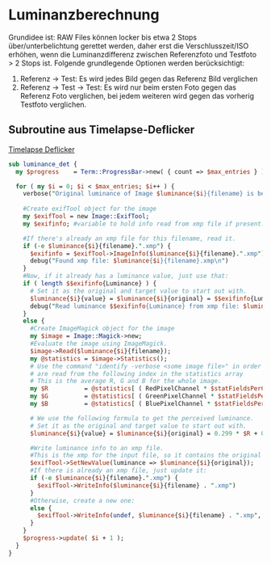 # Luminanzberechnung

Grundidee ist: RAW Files können locker bis etwa 2 Stops über/unterbelichtung gerettet werden, daher erst die Verschlusszeit/ISO erhöhen, wenn die Luminanzdifferenz zwischen Referenzfoto und Testfoto > 2 Stops ist. Folgende grundlegende Optionen werden berücksichtigt:

1. Referenz -> Test: Es wird jedes Bild gegen das Referenz Bild verglichen
2. Referenz -> Test -> Test: Es wird nur beim ersten Foto gegen das Referenz Foto verglichen, bei jedem weiteren wird gegen das vorherig Testfoto verglichen.



## Subroutine aus Timelapse-Deflicker
[Timelapse Deflicker](https://github.com/cyberang3l/timelapse-deflicker)

```perl
sub luminance_det {
  my $progress    = Term::ProgressBar->new( { count => $max_entries } );

  for ( my $i = 0; $i < $max_entries; $i++ ) {
    verbose("Original luminance of Image $luminance{$i}{filename} is being processed...\n");
    
    #Create exifTool object for the image
    my $exifTool = new Image::ExifTool;
    my $exifinfo; #variable to hold info read from xmp file if present.

    #If there's already an xmp file for this filename, read it.
    if (-e $luminance{$i}{filename}.".xmp") { 
      $exifinfo = $exifTool->ImageInfo($luminance{$i}{filename}.".xmp");
      debug("Found xmp file: $luminance{$i}{filename}.xmp\n")
    }
    #Now, if it already has a luminance value, just use that:
    if ( length $$exifinfo{Luminance} ) {
      # Set it as the original and target value to start out with.
      $luminance{$i}{value} = $luminance{$i}{original} = $$exifinfo{Luminance};
      debug("Read luminance $$exifinfo{Luminance} from xmp file: $luminance{$i}{filename}.xmp\n")
    }
    else {
      #Create ImageMagick object for the image
      my $image = Image::Magick->new;
      #Evaluate the image using ImageMagick.
      $image->Read($luminance{$i}{filename});
      my @statistics = $image->Statistics();
      # Use the command "identify -verbose <some image file>" in order to see why $R, $G and $B
      # are read from the following index in the statistics array
      # This is the average R, G and B for the whole image.
      my $R          = @statistics[ ( RedPixelChannel * $statFieldsPerColChannel ) + statoffset_mean ];
      my $G          = @statistics[ ( GreenPixelChannel * $statFieldsPerColChannel ) + statoffset_mean ];
      my $B          = @statistics[ ( BluePixelChannel * $statFieldsPerColChannel ) + statoffset_mean ];

      # We use the following formula to get the perceived luminance.
      # Set it as the original and target value to start out with.
      $luminance{$i}{value} = $luminance{$i}{original} = 0.299 * $R + 0.587 * $G + 0.114 * $B;

      #Write luminance info to an xmp file.
      #This is the xmp for the input file, so it contains the original luminance.
      $exifTool->SetNewValue(luminance => $luminance{$i}{original}); 
      #If there is already an xmp file, just update it:
      if (-e $luminance{$i}{filename}.".xmp") { 
        $exifTool->WriteInfo($luminance{$i}{filename} . ".xmp")
      }
      #Otherwise, create a new one:
      else {
        $exifTool->WriteInfo(undef, $luminance{$i}{filename} . ".xmp", 'XMP'); #Write the XMP file
      }
    }
    $progress->update( $i + 1 );
  }
}
```
